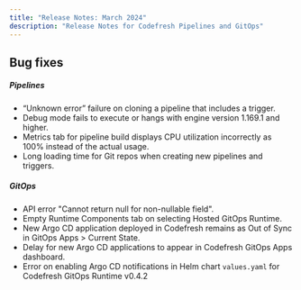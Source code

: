 ```yaml
---
title: "Release Notes: March 2024"
description: "Release Notes for Codefresh Pipelines and GitOps"
---
```



## Bug fixes


##### Pipelines 
* “Unknown error” failure on cloning a pipeline that includes a trigger. 
* Debug mode fails to execute or hangs with engine version 1.169.1 and higher.
* Metrics tab for pipeline build displays CPU utilization incorrectly as 100% instead of the actual usage.
* Long loading time for Git repos when creating new pipelines and triggers.


##### GitOps 
* API error "Cannot return null for non-nullable field".   
* Empty Runtime Components tab on selecting Hosted GitOps Runtime. 
* New Argo CD application deployed in Codefresh remains as Out of Sync in GitOps Apps > Current State.
* Delay for new Argo CD applications to appear in Codefresh GitOps Apps dashboard. 
* Error on enabling Argo CD notifications in Helm chart `values.yaml` for Codefresh GitOps Runtime v0.4.2 













